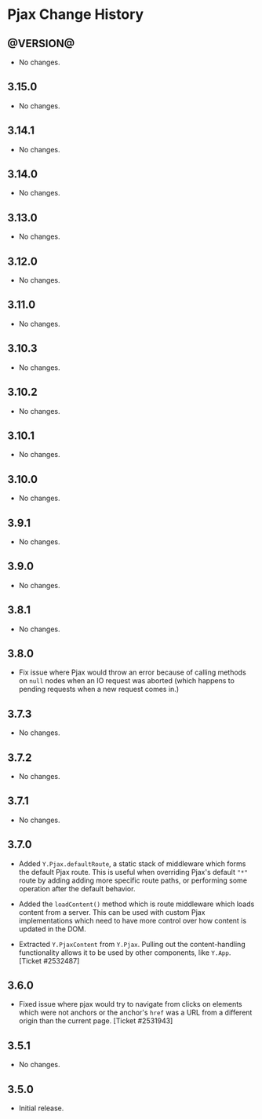Pjax Change History
===================

@VERSION@
------

* No changes.

3.15.0
------

* No changes.

3.14.1
------

* No changes.

3.14.0
------

* No changes.

3.13.0
------

* No changes.

3.12.0
------

* No changes.

3.11.0
------

* No changes.

3.10.3
------

* No changes.

3.10.2
------

* No changes.

3.10.1
------

* No changes.

3.10.0
------

* No changes.

3.9.1
-----

* No changes.

3.9.0
-----

* No changes.

3.8.1
-----

* No changes.

3.8.0
-----

* Fix issue where Pjax would throw an error because of calling methods on `null`
  nodes when an IO request was aborted (which happens to pending requests when
  a new request comes in.)


3.7.3
-----

* No changes.


3.7.2
-----

* No changes.


3.7.1
-----

* No changes.


3.7.0
-----

* Added `Y.Pjax.defaultRoute`, a static stack of middleware which forms the
  default Pjax route. This is useful when overriding Pjax's default `"*"` route
  by adding adding more specific route paths, or performing some operation after
  the default behavior.

* Added the `loadContent()` method which is route middleware which loads content
  from a server. This can be used with custom Pjax implementations which need to
  have more control over how content is updated in the DOM.

* Extracted `Y.PjaxContent` from `Y.Pjax`. Pulling out the content-handling
  functionality allows it to be used by other components, like `Y.App`.
  [Ticket #2532487]


3.6.0
-----

* Fixed issue where pjax would try to navigate from clicks on elements which
  were not anchors or the anchor's `href` was a URL from a different origin than
  the current page. [Ticket #2531943]


3.5.1
-----

* No changes.


3.5.0
-----

* Initial release.
